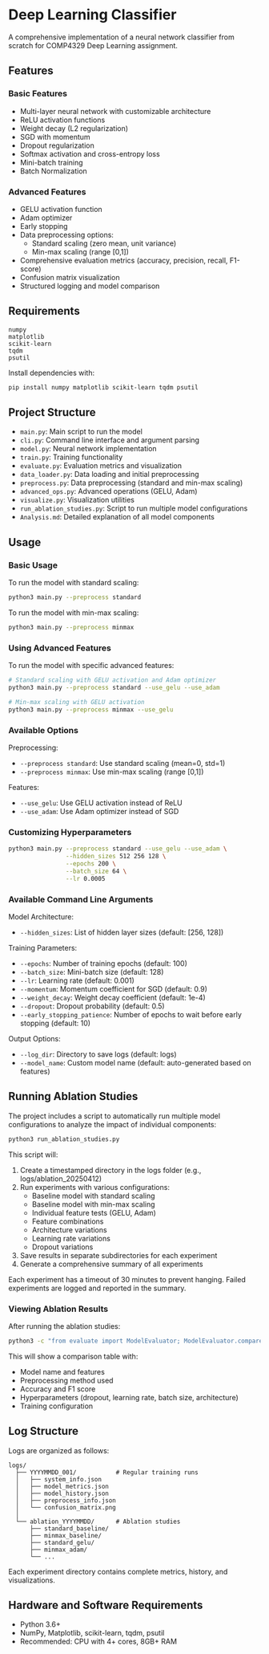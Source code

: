 # Deep Learning Classifier

A comprehensive implementation of a neural network classifier from scratch for COMP4329 Deep Learning assignment.

## Features

### Basic Features

- Multi-layer neural network with customizable architecture
- ReLU activation functions
- Weight decay (L2 regularization)
- SGD with momentum
- Dropout regularization
- Softmax activation and cross-entropy loss
- Mini-batch training
- Batch Normalization

### Advanced Features

- GELU activation function
- Adam optimizer
- Early stopping
- Data preprocessing options:
  - Standard scaling (zero mean, unit variance)
  - Min-max scaling (range [0,1])
- Comprehensive evaluation metrics (accuracy, precision, recall, F1-score)
- Confusion matrix visualization
- Structured logging and model comparison

## Requirements

```
numpy
matplotlib
scikit-learn
tqdm
psutil
```

Install dependencies with:

```bash
pip install numpy matplotlib scikit-learn tqdm psutil
```

## Project Structure

- `main.py`: Main script to run the model
- `cli.py`: Command line interface and argument parsing
- `model.py`: Neural network implementation
- `train.py`: Training functionality
- `evaluate.py`: Evaluation metrics and visualization
- `data_loader.py`: Data loading and initial preprocessing
- `preprocess.py`: Data preprocessing (standard and min-max scaling)
- `advanced_ops.py`: Advanced operations (GELU, Adam)
- `visualize.py`: Visualization utilities
- `run_ablation_studies.py`: Script to run multiple model configurations
- `Analysis.md`: Detailed explanation of all model components

## Usage

### Basic Usage

To run the model with standard scaling:

```bash
python3 main.py --preprocess standard
```

To run the model with min-max scaling:

```bash
python3 main.py --preprocess minmax
```

### Using Advanced Features

To run the model with specific advanced features:

```bash
# Standard scaling with GELU activation and Adam optimizer
python3 main.py --preprocess standard --use_gelu --use_adam

# Min-max scaling with GELU activation
python3 main.py --preprocess minmax --use_gelu
```

### Available Options

Preprocessing:

- `--preprocess standard`: Use standard scaling (mean=0, std=1)
- `--preprocess minmax`: Use min-max scaling (range [0,1])

Features:

- `--use_gelu`: Use GELU activation instead of ReLU
- `--use_adam`: Use Adam optimizer instead of SGD

### Customizing Hyperparameters

```bash
python3 main.py --preprocess standard --use_gelu --use_adam \
                --hidden_sizes 512 256 128 \
                --epochs 200 \
                --batch_size 64 \
                --lr 0.0005
```

### Available Command Line Arguments

Model Architecture:

- `--hidden_sizes`: List of hidden layer sizes (default: [256, 128])

Training Parameters:

- `--epochs`: Number of training epochs (default: 100)
- `--batch_size`: Mini-batch size (default: 128)
- `--lr`: Learning rate (default: 0.001)
- `--momentum`: Momentum coefficient for SGD (default: 0.9)
- `--weight_decay`: Weight decay coefficient (default: 1e-4)
- `--dropout`: Dropout probability (default: 0.5)
- `--early_stopping_patience`: Number of epochs to wait before early stopping (default: 10)

Output Options:

- `--log_dir`: Directory to save logs (default: logs)
- `--model_name`: Custom model name (default: auto-generated based on features)

## Running Ablation Studies

The project includes a script to automatically run multiple model configurations to analyze the impact of individual components:

```bash
python3 run_ablation_studies.py
```

This script will:

1. Create a timestamped directory in the logs folder (e.g., logs/ablation_20250412)
2. Run experiments with various configurations:
   - Baseline model with standard scaling
   - Baseline model with min-max scaling
   - Individual feature tests (GELU, Adam)
   - Feature combinations
   - Architecture variations
   - Learning rate variations
   - Dropout variations
3. Save results in separate subdirectories for each experiment
4. Generate a comprehensive summary of all experiments

Each experiment has a timeout of 30 minutes to prevent hanging. Failed experiments are logged and reported in the summary.

### Viewing Ablation Results

After running the ablation studies:

```bash
python3 -c "from evaluate import ModelEvaluator; ModelEvaluator.compare_models('logs/ablation_YYYYMMDD')"
```

This will show a comparison table with:

- Model name and features
- Preprocessing method used
- Accuracy and F1 score
- Hyperparameters (dropout, learning rate, batch size, architecture)
- Training configuration

## Log Structure

Logs are organized as follows:

```
logs/
  ├── YYYYMMDD_001/           # Regular training runs
  │   ├── system_info.json
  │   ├── model_metrics.json
  │   ├── model_history.json
  │   ├── preprocess_info.json
  │   └── confusion_matrix.png
  │
  └── ablation_YYYYMMDD/      # Ablation studies
      ├── standard_baseline/
      ├── minmax_baseline/
      ├── standard_gelu/
      ├── minmax_adam/
      └── ...
```

Each experiment directory contains complete metrics, history, and visualizations.

## Hardware and Software Requirements

- Python 3.6+
- NumPy, Matplotlib, scikit-learn, tqdm, psutil
- Recommended: CPU with 4+ cores, 8GB+ RAM
